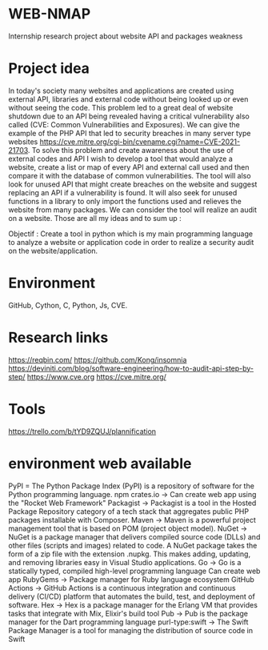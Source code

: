 # WEB-NMAP
Internship research project about website API and packages weakness

# Project idea 
In today's society many websites and applications are created using external API, libraries and external code without being looked up or even without seeing the code. This problem led to a great deal of website shutdown due to an API being revealed having a critical vulnerability also called (CVE: Common Vulnerabilities and Exposures). We can give the example of the PHP API that led to security breaches in many server type websites https://cve.mitre.org/cgi-bin/cvename.cgi?name=CVE-2021-21703. To solve this problem and create awareness about the use of external codes and API I wish to develop a tool that would analyze a website, create a list or map of every API and external call used and then compare it with the database of common vulnerabilities. The tool will also look for unused API that might create breaches on the website and suggest replacing an API if a vulnerability is found. It will also seek for unused functions in a library to only import the functions used and relieves the website from many packages.
We can consider the tool will realize an audit on a website.
Those are all my ideas and to sum up :

Objectif : Create a tool in python which is my main programming language to analyze a website or application code in order to realize a security audit on the website/application.

# Environment
GitHub, Cython, C, Python, Js, CVE.

# Research links
https://reqbin.com/
https://github.com/Kong/insomnia
https://deviniti.com/blog/software-engineering/how-to-audit-api-step-by-step/
https://www.cve.org
https://cve.mitre.org/

# Tools
https://trello.com/b/tYD9ZQUJ/plannification 


 
# environment web available 
PyPI   = The Python Package Index (PyPI) is a repository of software for the Python programming language.
npm
crates.io    -> Can create web app using the "Rocket Web Framework"
Packagist   -> Packagist is a tool in the Hosted Package Repository category of a tech stack that aggregates public PHP packages installable with Composer.
Maven    -> Maven is a powerful project management tool that is based on POM (project object model).
NuGet    -> NuGet is a package manager that delivers compiled source code (DLLs) and other files (scripts and images) related to code. A NuGet package takes the form of a zip file with the extension .nupkg. This makes adding, updating, and removing libraries easy in Visual Studio applications.
Go   -> Go is a statically typed, compiled high-level programming language   Can create web app
RubyGems   -> Package manager for Ruby language ecosystem
GitHub Actions   -> GitHub Actions is a continuous integration and continuous delivery (CI/CD) platform that automates the build, test, and deployment of software.
Hex   -> Hex is a package manager for the Erlang VM that provides tasks that integrate with Mix, Elixir's build tool
Pub  ->  Pub is the package manager for the Dart programming language
purl-type:swift  -> The Swift Package Manager is a tool for managing the distribution of source code in Swift